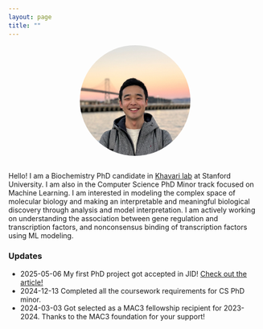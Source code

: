 ```yaml
---
layout: page
title: ""
---
```


<div style="text-align: center; margin-bottom: 2em;">
  <img src="/assets/gyu_picture_2.jpg" alt="Gyu Kim" style="width: 220px; height: 220px; object-fit: cover; border-radius: 50%;">
</div>

Hello! I am a Biochemistry PhD candidate in [Khavari lab](https://khavarilab.stanford.edu/) at Stanford University. I am also in the Computer Science PhD Minor track focused on Machine Learning. 
I am interested in modeling the complex space of molecular biology and making an interpretable and meaningful biological discovery through analysis and model interpretation. I am actively working on understanding the association between gene regulation and transcription factors, and nonconsensus binding of transcription factors using ML modeling.

### Updates
- 2025-05-06 My first PhD project got accepted in JID! <a href="https://pubmed.ncbi.nlm.nih.gov/40441291/" target="_blank" rel="noopener noreferrer">Check out the article!</a>
- 2024-12-13 Completed all the coursework requirements for CS PhD minor.
- 2024-03-03 Got selected as a MAC3 fellowship recipient for 2023-2024. Thanks to the MAC3 foundation for your support! 
